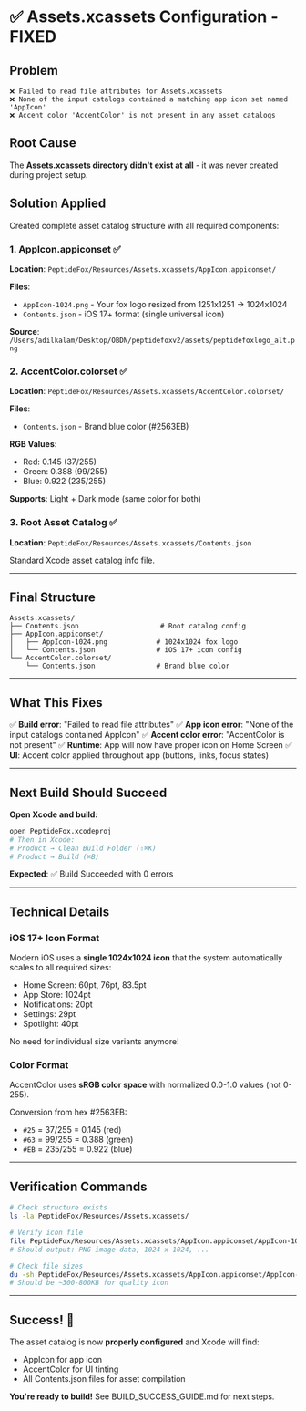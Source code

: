 # ✅ Assets.xcassets Configuration - FIXED

## Problem

```
❌ Failed to read file attributes for Assets.xcassets
❌ None of the input catalogs contained a matching app icon set named 'AppIcon'
❌ Accent color 'AccentColor' is not present in any asset catalogs
```

## Root Cause

The **Assets.xcassets directory didn't exist at all** - it was never created during project setup.

## Solution Applied

Created complete asset catalog structure with all required components:

### 1. AppIcon.appiconset ✅

**Location**: `PeptideFox/Resources/Assets.xcassets/AppIcon.appiconset/`

**Files**:
- `AppIcon-1024.png` - Your fox logo resized from 1251x1251 → 1024x1024
- `Contents.json` - iOS 17+ format (single universal icon)

**Source**: `/Users/adilkalam/Desktop/OBDN/peptidefoxv2/assets/peptidefoxlogo_alt.png`

### 2. AccentColor.colorset ✅

**Location**: `PeptideFox/Resources/Assets.xcassets/AccentColor.colorset/`

**Files**:
- `Contents.json` - Brand blue color (#2563EB)

**RGB Values**:
- Red: 0.145 (37/255)
- Green: 0.388 (99/255)
- Blue: 0.922 (235/255)

**Supports**: Light + Dark mode (same color for both)

### 3. Root Asset Catalog ✅

**Location**: `PeptideFox/Resources/Assets.xcassets/Contents.json`

Standard Xcode asset catalog info file.

---

## Final Structure

```
Assets.xcassets/
├── Contents.json                    # Root catalog config
├── AppIcon.appiconset/
│   ├── AppIcon-1024.png            # 1024x1024 fox logo
│   └── Contents.json               # iOS 17+ icon config
└── AccentColor.colorset/
    └── Contents.json               # Brand blue color
```

---

## What This Fixes

✅ **Build error**: "Failed to read file attributes"
✅ **App icon error**: "None of the input catalogs contained AppIcon"
✅ **Accent color error**: "AccentColor is not present"
✅ **Runtime**: App will now have proper icon on Home Screen
✅ **UI**: Accent color applied throughout app (buttons, links, focus states)

---

## Next Build Should Succeed

**Open Xcode and build:**

```bash
open PeptideFox.xcodeproj
# Then in Xcode:
# Product → Clean Build Folder (⇧⌘K)
# Product → Build (⌘B)
```

**Expected**: ✅ Build Succeeded with 0 errors

---

## Technical Details

### iOS 17+ Icon Format

Modern iOS uses a **single 1024x1024 icon** that the system automatically scales to all required sizes:
- Home Screen: 60pt, 76pt, 83.5pt
- App Store: 1024pt
- Notifications: 20pt
- Settings: 29pt
- Spotlight: 40pt

No need for individual size variants anymore!

### Color Format

AccentColor uses **sRGB color space** with normalized 0.0-1.0 values (not 0-255).

Conversion from hex #2563EB:
- `#25` = 37/255 = 0.145 (red)
- `#63` = 99/255 = 0.388 (green)
- `#EB` = 235/255 = 0.922 (blue)

---

## Verification Commands

```bash
# Check structure exists
ls -la PeptideFox/Resources/Assets.xcassets/

# Verify icon file
file PeptideFox/Resources/Assets.xcassets/AppIcon.appiconset/AppIcon-1024.png
# Should output: PNG image data, 1024 x 1024, ...

# Check file sizes
du -sh PeptideFox/Resources/Assets.xcassets/AppIcon.appiconset/AppIcon-1024.png
# Should be ~300-800KB for quality icon
```

---

## Success! 🎉

The asset catalog is now **properly configured** and Xcode will find:
- AppIcon for app icon
- AccentColor for UI tinting
- All Contents.json files for asset compilation

**You're ready to build!** See BUILD_SUCCESS_GUIDE.md for next steps.
